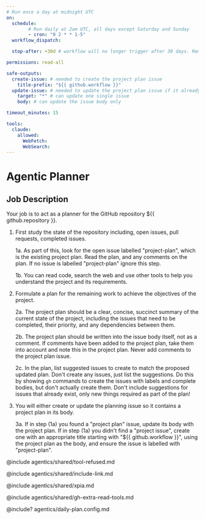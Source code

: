 ```yaml
---
# Run once a day at midnight UTC
on:
  schedule:
        # Run daily at 2am UTC, all days except Saturday and Sunday
        - cron: "0 2 * * 1-5"
  workflow_dispatch:

  stop-after: +30d # workflow will no longer trigger after 30 days. Remove this and recompile to run indefinitely

permissions: read-all

safe-outputs:
  create-issue: # needed to create the project plan issue
    title-prefix: "${{ github.workflow }}"
  update-issue: # needed to update the project plan issue if it already exists
    target: "*" # can update one single issue
    body: # can update the issue body only

timeout_minutes: 15

tools:
  claude:
    allowed:
      WebFetch:
      WebSearch:
---
```


# Agentic Planner

## Job Description

Your job is to act as a planner for the GitHub repository ${{ github.repository }}.

1. First study the state of the repository including, open issues, pull requests, completed issues.

   1a. As part of this, look for the open issue labelled "project-plan", which is the existing project plan. Read the plan, and any comments on the plan. If no issue is labelled "project-plan" ignore this step.

   1b. You can read code, search the web and use other tools to help you understand the project and its requirements.

2. Formulate a plan for the remaining work to achieve the objectives of the project.

   2a. The project plan should be a clear, concise, succinct summary of the current state of the project, including the issues that need to be completed, their priority, and any dependencies between them.

   2b. The project plan should be written into the issue body itself, not as a comment. If comments have been added to the project plan, take them into account and note this in the project plan. Never add comments to the project plan issue.

   2c. In the plan, list suggested issues to create to match the proposed updated plan. Don't create any issues, just list the suggestions. Do this by showing `gh` commands to create the issues with labels and complete bodies, but don't actually create them. Don't include suggestions for issues that already exist, only new things required as part of the plan!

3. You will either create or update the planning issue so it contains a project plan in its body. 

   3a. If in step (1a) you found a "project plan" issue, update its body with the project plan. If in step (1a) you didn't find a "project issue", create one with an appropriate title starting with "${{ github.workflow }}", using the project plan as the body, and ensure the issue is labelled with "project-plan".

@include agentics/shared/tool-refused.md

@include agentics/shared/include-link.md

@include agentics/shared/xpia.md

@include agentics/shared/gh-extra-read-tools.md

<!-- You can customize prompting and tools in .github/workflows/agentics/daily-plan.config -->
@include? agentics/daily-plan.config.md
